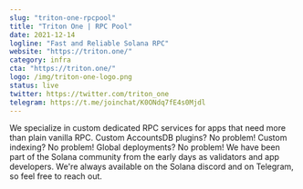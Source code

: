```yaml
---
slug: "triton-one-rpcpool"
title: "Triton One | RPC Pool"
date: 2021-12-14
logline: "Fast and Reliable Solana RPC"
website: "https://triton.one/"
category: infra
cta: "https://triton.one/"
logo: /img/triton-one-logo.png
status: live
twitter: https://twitter.com/triton_one
telegram: https://t.me/joinchat/K0ONdq7fE4s0Mjdl
---
```


We specialize in custom dedicated RPC services for apps that need more than plain vanilla RPC. Custom AccountsDB plugins? No problem! Custom indexing? No problem! Global deployments? No problem! We have been part of the Solana community from the early days as validators and app developers. We're always available on the Solana discord and on Telegram, so feel free to reach out.
